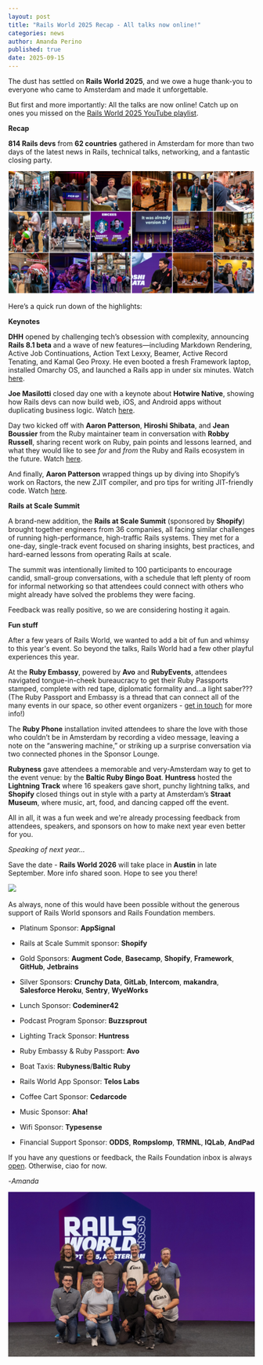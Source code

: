 ```yaml
---
layout: post
title: "Rails World 2025 Recap - All talks now online!"
categories: news
author: Amanda Perino
published: true
date: 2025-09-15
---
```


The dust has settled on **Rails World 2025**, and we owe a huge thank-you to everyone who came to Amsterdam and made it unforgettable.

But first and more importantly: All the talks are now online! Catch up on ones you missed on the <a href="https://www.youtube.com/playlist?list=PLHFP2OPUpCebhAv1ZWb_978cTl1o-yue-">Rails World 2025 YouTube playlist</a>.

**Recap**

**814 Rails devs** from **62 countries** gathered in Amsterdam for more than two days of the latest news in Rails, technical talks, networking, and a fantastic closing party. 

<img src="/assets/images/RW25-collage-1.png">

Here’s a quick run down of the highlights:

**Keynotes**

**DHH** opened by challenging tech’s obsession with complexity, announcing **Rails 8.1 beta** and a wave of new features—including Markdown Rendering, Active Job Continuations, Action Text Lexxy, Beamer, Active Record Tenating, and Kamal Geo Proxy. He even booted a fresh Framework laptop, installed Omarchy OS, and launched a Rails app in under six minutes. Watch <a href="https://www.youtube.com/watch?v=gcwzWzC7gUA">here</a>.

**Joe Masilotti** closed day one with a keynote about **Hotwire Native**, showing how Rails devs can now build web, iOS, and Android apps without duplicating business logic. Watch <a href="https://www.youtube.com/watch?v=VbMt_4STWIo">here</a>.

Day two kicked off with **Aaron Patterson**, **Hiroshi Shibata**, and **Jean Boussier** from the Ruby maintainer team in conversation with **Robby Russell**, sharing recent work on Ruby, pain points and lessons learned, and what they would like to see _for_ and _from_ the Ruby and Rails ecosystem in the future. Watch <a href="https://www.youtube.com/watch?v=QaQ9rF9sYHQ">here</a>.

And finally, **Aaron Patterson** wrapped things up by diving into Shopify’s work on Ractors, the new ZJIT compiler, and pro tips for writing JIT-friendly code. Watch <a href="https://www.youtube.com/watch?v=tiuW0JvPa7k">here</a>. 


**Rails at Scale Summit**

A brand-new addition, the **Rails at Scale Summit** (sponsored by **Shopify**) brought together engineers from 36 companies, all facing similar challenges of running high-performance, high-traffic Rails systems. They met for a one-day, single-track event focused on sharing insights, best practices, and hard-earned lessons from operating Rails at scale. 

The summit was intentionally limited to 100 participants to encourage candid, small-group conversations, with a schedule that left plenty of room for informal networking so that attendees could connect with others who might already have solved the problems they were facing. 

Feedback was really positive, so we are considering hosting it again.

**Fun stuff**

After a few years of Rails World, we wanted to add a bit of fun and whimsy to this year's event. So beyond the talks, Rails World had a few other playful experiences this year. 

At the **Ruby Embassy**, powered by **Avo** and **RubyEvents**, attendees navigated tongue-in-cheek bureaucracy to get their Ruby Passports stamped, complete with red tape, diplomatic formality and…a light saber??? (The Ruby Passport and Embassy is a thread that can connect all of the many events in our space, so other event organizers - <a href="mailto:world@rubyonrails.org">get in touch</a> for more info!)

The **Ruby Phone** installation invited attendees to share the love with those who couldn’t be in Amsterdam by recording a video message, leaving a note on the “answering machine,” or striking up a surprise conversation via two connected phones in the Sponsor Lounge. 

**Rubyness** gave attendees a memorable and very-Amsterdam way to get to the event venue: by the **Baltic Ruby Bingo Boat**. **Huntress** hosted the **Lightning Track** where 16 speakers gave short, punchy lightning talks, and **Shopify** closed things out in style with a party at Amsterdam’s **Straat Museum**, where music, art, food, and dancing capped off the event.

All in all, it was a fun week and we're already processing feedback from attendees, speakers, and sponsors on how to make next year even better for you.

_Speaking of next year..._

Save the date - **Rails World 2026** will take place in **Austin** in late September. More info shared soon. Hope to see you there!

<img src="/assets/images/RW25-collage-2.png">

As always, none of this would have been possible without the generous support of Rails World sponsors and Rails Foundation members. 

- Platinum Sponsor: **AppSignal**

- Rails at Scale Summit sponsor: **Shopify**

- Gold Sponsors: **Augment Code**, **Basecamp**, **Shopify**, **Framework**, **GitHub**, **Jetbrains**

- Silver Sponsors: **Crunchy Data**, **GitLab**, **Intercom**, **makandra**, **Salesforce Heroku**, **Sentry**, **WyeWorks**

- Lunch Sponsor: **Codeminer42**

- Podcast Program Sponsor: **Buzzsprout**

- Lighting Track Sponsor: **Huntress**

- Ruby Embassy & Ruby Passport: **Avo**

- Boat Taxis: **Rubyness**/**Baltic Ruby**

- Rails World App Sponsor: **Telos Labs**

- Coffee Cart Sponsor: **Cedarcode**

- Music Sponsor: **Aha!**

- Wifi Sponsor: **Typesense**

- Financial Support Sponsor: **ODDS**, **Rompslomp**, **TRMNL**, **IQLab**, **AndPad**

If you have any questions or feedback, the Rails Foundation inbox is always <a href="mailto:foundation@rubyonrails.org">open</a>. Otherwise, ciao for now.

-_Amanda_


<img src="/assets/images/RW25-railscoreteamshot.jpg">
